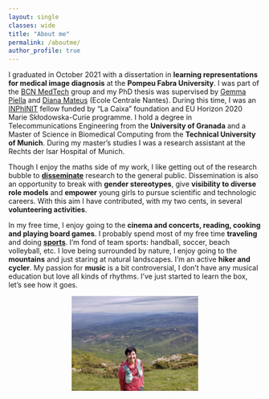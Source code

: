 ```yaml
---
layout: single
classes: wide
title: "About me"
permalink: /aboutme/
author_profile: true
---
```

I graduated in October 2021 with a dissertation in **learning representations for medical image diagnosis** at the **Pompeu Fabra University**. I was part of the [BCN MedTech](https://www.upf.edu/web/bcn-medtech/) group and my PhD thesis was supervised by [Gemma Piella](https://www.upf.edu/web/simbiosys/entry/-/-/37215/adscripcion/gemma-piella) and [Diana Mateus]() (Ecole Centrale Nantes). During this time, I was an [INPhINIT](https://fundacionlacaixa.org/en/inphinit-doctoral-fellowships-call) fellow funded by “La Caixa” foundation and EU Horizon 2020 Marie Skłodowska-Curie programme. I hold a degree in Telecommunications Engineering from the **University of Granada** and a Master of Science in Biomedical Computing from the **Technical University of Munich**. During my master’s studies I was a research assistant at the Rechts der Isar Hospital of Munich.

Though I enjoy the maths side of my work, I like getting out of the research bubble to **[disseminate](https://ameliajimenez.github.io/outreach/)** research to the general public. Dissemination is also an opportunity to break with **gender stereotypes**, give **visibility to diverse role models** and **empower** young girls to pursue scientific and technologic careers. With this aim I have contributed, with my two cents, in several **volunteering activities**.

In my free time, I enjoy going to the **cinema and concerts, reading, cooking and playing board games**. I probably spend most of my free time **traveling** and doing **[sports](https://www.strava.com/athletes/80615838)**. I’m fond of team sports: handball, soccer, beach volleyball, etc. I love being surrounded by nature, I enjoy going to the **mountains** and just staring at natural landscapes. I’m an active **hiker and cycler**. My passion for **music** is a bit controversial, I don’t have any musical education but love all kinds of rhythms. I’ve just started to learn the box, let’s see how it goes.

<p align="center"><img width="50%" src="../images/travessa-montseny.jpg"  /></p>